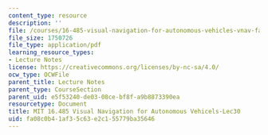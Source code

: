 ```yaml
---
content_type: resource
description: ''
file: /courses/16-485-visual-navigation-for-autonomous-vehicles-vnav-fall-2020/fa08c0b41af35c63e2c155779ba35646_MIT16_485F20_lec30.pdf
file_size: 1750726
file_type: application/pdf
learning_resource_types:
- Lecture Notes
license: https://creativecommons.org/licenses/by-nc-sa/4.0/
ocw_type: OCWFile
parent_title: Lecture Notes
parent_type: CourseSection
parent_uid: e5f53240-de03-08ce-bf8f-a9b8873390ea
resourcetype: Document
title: MIT 16.485 Visual Navigation for Autonomous Vehicels-Lec30
uid: fa08c0b4-1af3-5c63-e2c1-55779ba35646
---
```


